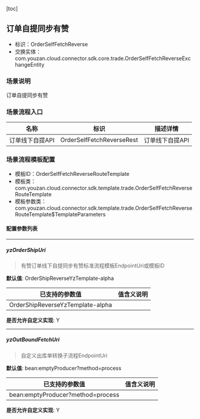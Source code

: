 [toc]

## 订单自提同步有赞
- 标识：OrderSelfFetchReverse
- 交换实体：com.youzan.cloud.connector.sdk.core.trade.OrderSelfFetchReverseExchangeEntity
### 场景说明
订单自提同步有赞
### 场景流程入口

名称 | 标识 | 描述详情
---|---|---
订单线下自提API | OrderSelfFetchReverseRest | 订单线下自提API

### 场景流程模板配置
- 模板ID：OrderSelfFetchReverseRouteTemplate
- 模板类：com.youzan.cloud.connector.sdk.template.trade.OrderSelfFetchReverseRouteTemplate
- 模板参数类：com.youzan.cloud.connector.sdk.template.trade.OrderSelfFetchReverseRouteTemplate$TemplateParameters

#### 配置参数列表

---
##### yzOrderShipUri
> 有赞订单线下自提同步有赞标准流程模板EndpointUri或模板ID

**默认值**: OrderShipReverseYzTemplate-alpha

已支持的参数值 | 值含义说明
---|---
OrderShipReverseYzTemplate-alpha | 

**是否允许自定义实现**: Y

---
##### yzOutBoundFetchUri
> 自定义出库单转换子流程EndpointUri

**默认值**: bean:emptyProducer?method=process

已支持的参数值 | 值含义说明
---|---
bean:emptyProducer?method=process | 

**是否允许自定义实现**: Y


